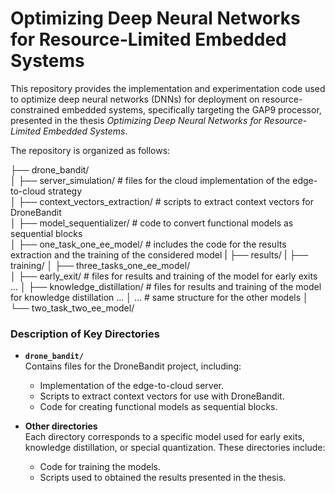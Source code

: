 # Optimizing Deep Neural Networks for Resource-Limited Embedded Systems

This repository provides the implementation and experimentation code used to optimize deep neural networks (DNNs) for deployment on resource-constrained embedded systems, specifically targeting the GAP9 processor, presented in the thesis *Optimizing Deep Neural Networks for Resource-Limited Embedded Systems*.

The repository is organized as follows:

├── drone_bandit/  
│   ├── server_simulation/    # files for the cloud implementation of the edge-to-cloud strategy  
│   ├── context_vectors_extraction/    # scripts to extract context vectors for DroneBandit  
│   ├── model_sequentializer/   # code to convert functional models as sequential blocks  
│
├── one_task_one_ee_model/    # includes the code for the results extraction and the training of the considered model
|   ├── results/
|   ├── training/
│
├── three_tasks_one_ee_model/  
│   ├── early_exit/    # files for results and training of the model for early exits
                ...
│   ├── knowledge_distillation/    # files for results and training of the model for knowledge distillation
                ...
│
...    # same structure for the other models
│
└── two_task_two_ee_model/        


### Description of Key Directories

- **`drone_bandit/`**  
  Contains files for the DroneBandit project, including:
  - Implementation of the edge-to-cloud server.
  - Scripts to extract context vectors for use with DroneBandit.
  - Code for creating functional models as sequential blocks.

- **Other directories**  
  Each directory corresponds to a specific model used for early exits, knowledge distillation, or special quantization. These directories include:
  - Code for training the models.
  - Scripts used to obtained the results presented in the thesis.

